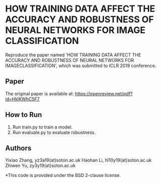 # HOW TRAINING DATA AFFECT THE ACCURACY AND ROBUSTNESS OF NEURAL NETWORKS FOR IMAGE CLASSIFICATION
Reproduce the paper named 'HOW TRAINING DATA AFFECT THE ACCURACY AND ROBUSTNESS OF NEURAL NETWORKS FOR IMAGECLASSIFICATION', which was submitted to ICLR 2019 conference. 

## Paper
The original paper is available at: https://openreview.net/pdf?id=HklKWhC5F7

## How to Run
1. Run train.py to train a model.
2. Run evaluate.py to evaluate robustness.

## Authors
Yixiao Zhang, yz3a19(at)soton.ac.uk
Haohan Li, hl10y19(at)soton.ac.uk
Zhiwen Yu, zy3y19(at)soton.ac.uk

*This code is provided under the BSD 2-clause license.
